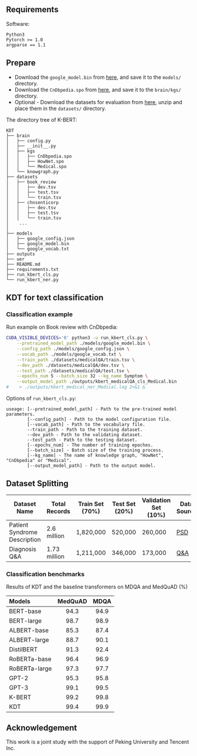 ## Requirements

Software:
```
Python3
Pytorch >= 1.0
argparse == 1.1
```


## Prepare

* Download the ``google_model.bin`` from [here](https://share.weiyun.com/5GuzfVX), and save it to the ``models/`` directory.
* Download the ``CnDbpedia.spo`` from [here](https://share.weiyun.com/5BvtHyO), and save it to the ``brain/kgs/`` directory.
* Optional - Download the datasets for evaluation from [here](https://share.weiyun.com/5Id9PVZ), unzip and place them in the ``datasets/`` directory.

The directory tree of K-BERT:
```
KDT
├── brain
│   ├── config.py
│   ├── __init__.py
│   ├── kgs
│   │   ├── CnDbpedia.spo
│   │   ├── HowNet.spo
│   │   └── Medical.spo
│   └── knowgraph.py
├── datasets
│   ├── book_review
│   │   ├── dev.tsv
│   │   ├── test.tsv
│   │   └── train.tsv
│   ├── chnsenticorp
│   │   ├── dev.tsv
│   │   ├── test.tsv
│   │   └── train.tsv
│    ...
│
├── models
│   ├── google_config.json
│   ├── google_model.bin
│   └── google_vocab.txt
├── outputs
├── uer
├── README.md
├── requirements.txt
├── run_kbert_cls.py
└── run_kbert_ner.py
```


## KDT for text classification

### Classification example

Run example on Book review with CnDbpedia:
```sh
CUDA_VISIBLE_DEVICES='0' python3 -u run_kbert_cls.py \
    --pretrained_model_path ./models/google_model.bin \
    --config_path ./models/google_config.json \
    --vocab_path ./models/google_vocab.txt \
    --train_path ./datasets/medicalQA/train.tsv \
    --dev_path ./datasets/medicalQA/dev.tsv \
    --test_path ./datasets/medicalQA/test.tsv \
    --epochs_num 5 --batch_size 32 --kg_name Symptom \
    --output_model_path ./outputs/kbert_medicalQA_cls_Medical.bin
#    > ./outputs/kbert_medical_ner_Medical.log 2>&1 &
```

Options of ``run_kbert_cls.py``:
```
useage: [--pretrained_model_path] - Path to the pre-trained model parameters.
        [--config_path] - Path to the model configuration file.
        [--vocab_path] - Path to the vocabulary file.
        --train_path - Path to the training dataset.
        --dev_path - Path to the validating dataset.
        --test_path - Path to the testing dataset.
        [--epochs_num] - The number of training epoches.
        [--batch_size] - Batch size of the training process.
        [--kg_name] - The name of knowledge graph, "HowNet", "CnDbpedia" or "Medical".
        [--output_model_path] - Path to the output model.
```

## Dataset Splitting

| Dataset Name                  | Total Records | Train Set (70%) | Test Set (20%) | Validation Set (10%)   | Data Source    | 
|-------------------------------|---------------|------------------|----------------|-------------------------|----------------|
| Patient Syndrome Description  | 2.6 million   | 1,820,000        | 520,000        | 260,000                 | [PSD](https://docs.google.com/spreadsheets/d/19U7Z5Zz2QXm2DQT52fHASZZ-NjrcY1G8/edit?usp=drive_web&ouid=117840673524464449789&rtpof=true) | 
| Diagnosis Q&A                 | 1.73 million  | 1,211,000        | 346,000        | 173,000                 | [Q&A](https://docs.google.com/spreadsheets/d/1hYNXeobhHPBM1uiHa_YLZFbPh--Jmal2/edit?usp=drive_web&ouid=117840673524464449789&rtpof=true) | 







### Classification benchmarks

Results of KDT and the baseline transformers on MDQA and MedQuAD (%)

| Models        | MedQuAD      | MDQA          |
| :-----        | :----:       | :----:        |
| BERT-base     | 94.3         | 94.9          |
| BERT-large    | 98.7         | 98.9          |
| ALBERT-base   | 85.3         | 87.4          |
| ALBERT-large  | 88.7         | 90.1          |
| DistilBERT    | 91.3         | 92.4          |
| RoBERTa-base  | 96.4         | 96.9          |
| RoBERTa-large | 97.3         | 97.7          |
| GPT-2         | 95.3         | 95.8          |
| GPT-3         | 99.1         | 99.5          |
| K-BERT        | 99.2         | 99.8          |
| KDT           | 99.4         | 99.9          |




## Acknowledgement

This work is a joint study with the support of Peking University and Tencent Inc.
